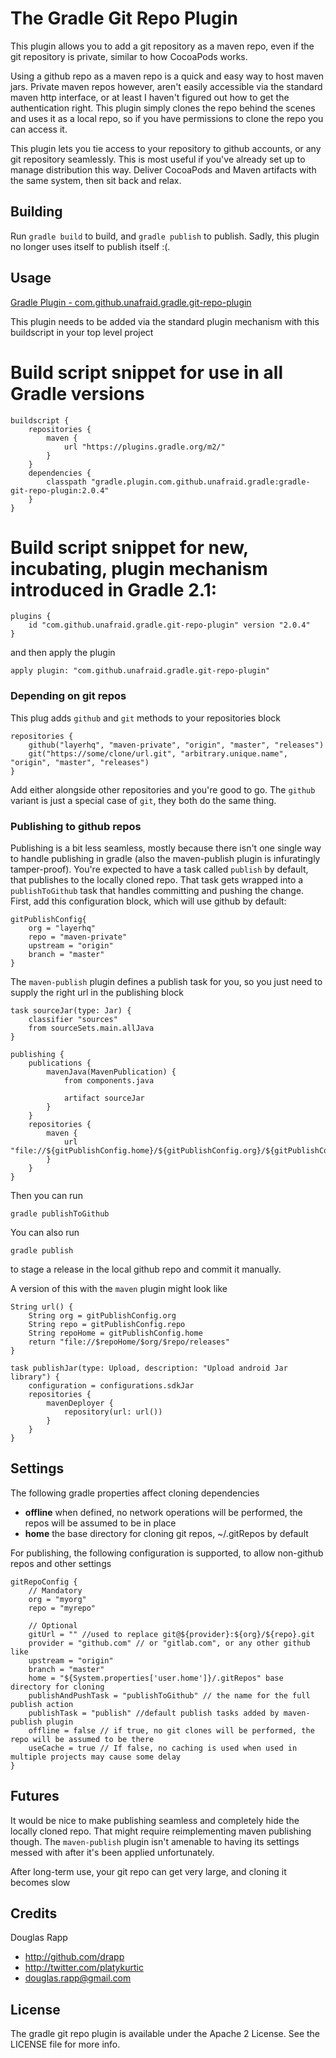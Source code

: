 # The Gradle Git Repo Plugin

This plugin allows you to add a git repository as a maven repo, even if the git
repository is private, similar to how CocoaPods works.

Using a github repo as a maven repo is a quick and easy way to host maven jars.
Private maven repos however, aren't easily accessible via the standard maven
http interface, or at least I haven't figured out how to get the authentication
right. This plugin simply clones the repo behind the scenes and uses it as a
local repo, so if you have permissions to clone the repo you can access it.

This plugin lets you tie access to your repository to github accounts, or any git repository
seamlessly. This is most useful if you've already set up to manage distribution
this way. Deliver CocoaPods and Maven artifacts with the same system, then sit
back and relax.

## Building

Run `gradle build` to build, and `gradle publish` to publish. Sadly, this plugin no longer
uses itself to publish itself :(.

## Usage
[Gradle Plugin - com.github.unafraid.gradle.git-repo-plugin](https://plugins.gradle.org/plugin/com.github.unafraid.gradle.git-repo-plugin)

This plugin needs to be added via the standard plugin mechanism with this buildscript in your top level project
# Build script snippet for use in all Gradle versions
	buildscript {
		repositories {
			maven {
				url "https://plugins.gradle.org/m2/"
			}
		}
		dependencies {
			classpath "gradle.plugin.com.github.unafraid.gradle:gradle-git-repo-plugin:2.0.4"
		}
	}

# Build script snippet for new, incubating, plugin mechanism introduced in Gradle 2.1:
	plugins {
		id "com.github.unafraid.gradle.git-repo-plugin" version "2.0.4"
	}

and then apply the plugin

	apply plugin: "com.github.unafraid.gradle.git-repo-plugin"


### Depending on git repos

This plug adds `github` and `git` methods to your repositories block

	repositories {
		github("layerhq", "maven-private", "origin", "master", "releases")
		git("https://some/clone/url.git", "arbitrary.unique.name", "origin", "master", "releases")
	}

Add either alongside other repositories and you're good to go. The `github` variant is
just a special case of `git`, they both do the same thing.

### Publishing to github repos

Publishing is a bit less seamless, mostly because there isn't one single way to
handle publishing in gradle (also the maven-publish plugin is infuratingly
tamper-proof). You're expected to have a task called `publish` by default, that
publishes to the locally cloned repo. That task gets wrapped into a
`publishToGithub` task that handles committing and pushing the change. First, add this
configuration block, which will use github by default:

	gitPublishConfig{
		org = "layerhq"
		repo = "maven-private"
		upstream = "origin"
		branch = "master"
	}

The `maven-publish` plugin defines a publish task for you, so you just need to
supply the right url in the publishing block

	task sourceJar(type: Jar) {
		classifier "sources"
		from sourceSets.main.allJava
	}
	 
	publishing {
		publications {
			mavenJava(MavenPublication) {
				from components.java

				artifact sourceJar
			}
		}
		repositories {
			maven {
				url "file://${gitPublishConfig.home}/${gitPublishConfig.org}/${gitPublishConfig.repo}/releases"
			}
		}
	}

Then you can run

	gradle publishToGithub

You can also run 

	gradle publish

to stage a release in the local github repo and commit it manually.


A version of this with the `maven` plugin might look like

	String url() {
		String org = gitPublishConfig.org
		String repo = gitPublishConfig.repo
		String repoHome = gitPublishConfig.home
		return "file://$repoHome/$org/$repo/releases"
	}
	
	task publishJar(type: Upload, description: "Upload android Jar library") {
		configuration = configurations.sdkJar
		repositories {
			mavenDeployer {
				repository(url: url())
			}
		}
	}

## Settings

The following gradle properties affect cloning dependencies

- **offline** when defined, no network operations will be performed, the repos will be assumed to be in place
- **home** the base directory for cloning git repos, ~/.gitRepos by default


For publishing, the following configuration is supported, to allow non-github repos and other settings

	gitRepoConfig {
		// Mandatory
		org = "myorg"
		repo = "myrepo"

		// Optional
		gitUrl = "" //used to replace git@${provider}:${org}/${repo}.git
		provider = "github.com" // or "gitlab.com", or any other github like
		upstream = "origin"
		branch = "master"
		home = "${System.properties['user.home']}/.gitRepos" base directory for cloning
		publishAndPushTask = "publishToGithub" // the name for the full publish action
		publishTask = "publish" //default publish tasks added by maven-publish plugin
		offline = false // if true, no git clones will be performed, the repo will be assumed to be there
		useCache = true // If false, no caching is used when used in multiple projects may cause some delay
	}

## Futures

It would be nice to make publishing seamless and completely
hide the locally cloned repo. That might require reimplementing maven
publishing though. The `maven-publish` plugin isn't amenable to having its
settings messed with after it's been applied unfortunately.

After long-term use, your git repo can get very large, and cloning it becomes slow

## Credits

Douglas Rapp

- http://github.com/drapp
- http://twitter.com/platykurtic
- douglas.rapp@gmail.com

## License

The gradle git repo plugin is available under the Apache 2 License. See the LICENSE file for more info.
